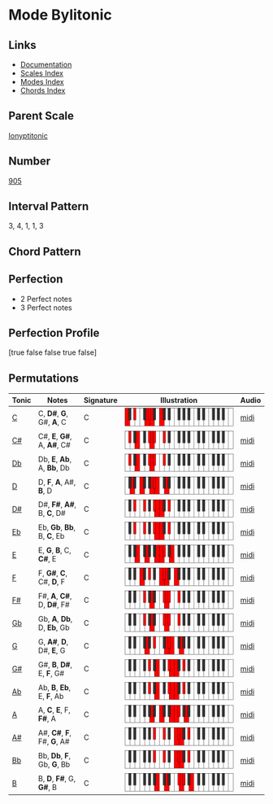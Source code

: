 # Mode Bylitonic

## Links

- [Documentation](README.md)
- [Scales Index](Scales.md)
- [Modes Index](Modes.md)
- [Chords Index](Chords.md)

## Parent Scale

[Ionyptitonic](ScaleIonyptitonic.md)

## Number

[905](https://ianring.com/musictheory/scales/905)

## Interval Pattern

3, 4, 1, 1, 3

## Chord Pattern



## Perfection

- 2 Perfect notes
- 3 Perfect notes

## Perfection Profile

[true false false true false]

## Permutations

| Tonic | Notes | Signature | Illustration | Audio |
|-------|-------|-----------|--------------|-------|
| [C](ModeCNaturalBylitonic.md) | C, **D#**, **G**, G#, **A**, C | C | ![CNaturalBylitonic](ModeCNaturalBylitonic.png) | [midi](https://github.com/edipermadi/music/blob/main/docs/ModeCNaturalBylitonic.mid?raw=true) |
| [C#](ModeCSharpBylitonic.md) | C#, **E**, **G#**, A, **A#**, C# | C | ![CSharpBylitonic](ModeCSharpBylitonic.png) | [midi](https://github.com/edipermadi/music/blob/main/docs/ModeCSharpBylitonic.mid?raw=true) |
| [Db](ModeDFlatBylitonic.md) | Db, **E**, **Ab**, A, **Bb**, Db | C | ![DFlatBylitonic](ModeDFlatBylitonic.png) | [midi](https://github.com/edipermadi/music/blob/main/docs/ModeDFlatBylitonic.mid?raw=true) |
| [D](ModeDNaturalBylitonic.md) | D, **F**, **A**, A#, **B**, D | C | ![DNaturalBylitonic](ModeDNaturalBylitonic.png) | [midi](https://github.com/edipermadi/music/blob/main/docs/ModeDNaturalBylitonic.mid?raw=true) |
| [D#](ModeDSharpBylitonic.md) | D#, **F#**, **A#**, B, **C**, D# | C | ![DSharpBylitonic](ModeDSharpBylitonic.png) | [midi](https://github.com/edipermadi/music/blob/main/docs/ModeDSharpBylitonic.mid?raw=true) |
| [Eb](ModeEFlatBylitonic.md) | Eb, **Gb**, **Bb**, B, **C**, Eb | C | ![EFlatBylitonic](ModeEFlatBylitonic.png) | [midi](https://github.com/edipermadi/music/blob/main/docs/ModeEFlatBylitonic.mid?raw=true) |
| [E](ModeENaturalBylitonic.md) | E, **G**, **B**, C, **C#**, E | C | ![ENaturalBylitonic](ModeENaturalBylitonic.png) | [midi](https://github.com/edipermadi/music/blob/main/docs/ModeENaturalBylitonic.mid?raw=true) |
| [F](ModeFNaturalBylitonic.md) | F, **G#**, **C**, C#, **D**, F | C | ![FNaturalBylitonic](ModeFNaturalBylitonic.png) | [midi](https://github.com/edipermadi/music/blob/main/docs/ModeFNaturalBylitonic.mid?raw=true) |
| [F#](ModeFSharpBylitonic.md) | F#, **A**, **C#**, D, **D#**, F# | C | ![FSharpBylitonic](ModeFSharpBylitonic.png) | [midi](https://github.com/edipermadi/music/blob/main/docs/ModeFSharpBylitonic.mid?raw=true) |
| [Gb](ModeGFlatBylitonic.md) | Gb, **A**, **Db**, D, **Eb**, Gb | C | ![GFlatBylitonic](ModeGFlatBylitonic.png) | [midi](https://github.com/edipermadi/music/blob/main/docs/ModeGFlatBylitonic.mid?raw=true) |
| [G](ModeGNaturalBylitonic.md) | G, **A#**, **D**, D#, **E**, G | C | ![GNaturalBylitonic](ModeGNaturalBylitonic.png) | [midi](https://github.com/edipermadi/music/blob/main/docs/ModeGNaturalBylitonic.mid?raw=true) |
| [G#](ModeGSharpBylitonic.md) | G#, **B**, **D#**, E, **F**, G# | C | ![GSharpBylitonic](ModeGSharpBylitonic.png) | [midi](https://github.com/edipermadi/music/blob/main/docs/ModeGSharpBylitonic.mid?raw=true) |
| [Ab](ModeAFlatBylitonic.md) | Ab, **B**, **Eb**, E, **F**, Ab | C | ![AFlatBylitonic](ModeAFlatBylitonic.png) | [midi](https://github.com/edipermadi/music/blob/main/docs/ModeAFlatBylitonic.mid?raw=true) |
| [A](ModeANaturalBylitonic.md) | A, **C**, **E**, F, **F#**, A | C | ![ANaturalBylitonic](ModeANaturalBylitonic.png) | [midi](https://github.com/edipermadi/music/blob/main/docs/ModeANaturalBylitonic.mid?raw=true) |
| [A#](ModeASharpBylitonic.md) | A#, **C#**, **F**, F#, **G**, A# | C | ![ASharpBylitonic](ModeASharpBylitonic.png) | [midi](https://github.com/edipermadi/music/blob/main/docs/ModeASharpBylitonic.mid?raw=true) |
| [Bb](ModeBFlatBylitonic.md) | Bb, **Db**, **F**, Gb, **G**, Bb | C | ![BFlatBylitonic](ModeBFlatBylitonic.png) | [midi](https://github.com/edipermadi/music/blob/main/docs/ModeBFlatBylitonic.mid?raw=true) |
| [B](ModeBNaturalBylitonic.md) | B, **D**, **F#**, G, **G#**, B | C | ![BNaturalBylitonic](ModeBNaturalBylitonic.png) | [midi](https://github.com/edipermadi/music/blob/main/docs/ModeBNaturalBylitonic.mid?raw=true) |
